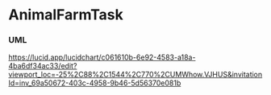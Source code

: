 # AnimalFarmTask

### UML
https://lucid.app/lucidchart/c061610b-6e92-4583-a18a-4ba6df34ac33/edit?viewport_loc=-25%2C88%2C1544%2C770%2CUMWhow.VJHUS&invitationId=inv_69a50672-403c-4958-9b46-5d56370e081b
